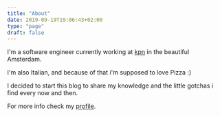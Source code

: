 ```yaml
---
title: "About"
date: 2019-09-19T19:06:43+02:00
type: "page"
draft: false
---
```

I'm a software engineer currently working at [kpn](https://www.kpn.com) in the beautiful Amsterdam. 

I'm also Italian, and because of that i'm supposed to love Pizza :)

I decided to start this blog to share my knowledge and  the little gotchas i find every now and then.

For more info check my [profile](https://www.linkedin.com/in/riccardo-lorenzon-9335391b/). 
